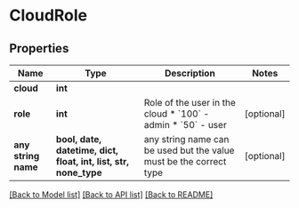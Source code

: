 # CloudRole


## Properties
Name | Type | Description | Notes
------------ | ------------- | ------------- | -------------
**cloud** | **int** |  | 
**role** | **int** | Role of the user in the cloud  * &#x60;100&#x60; - admin * &#x60;50&#x60; - user | [optional] 
**any string name** | **bool, date, datetime, dict, float, int, list, str, none_type** | any string name can be used but the value must be the correct type | [optional]

[[Back to Model list]](../README.md#documentation-for-models) [[Back to API list]](../README.md#documentation-for-api-endpoints) [[Back to README]](../README.md)


